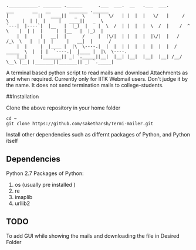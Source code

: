 
```
.___________. _______ .______      .___  ___.  __   .___  ___.      ___       __   __       _______ .______      
|           ||   ____||   _  \     |   \/   | |  |  |   \/   |     /   \     |  | |  |     |   ____||   _  \     
`---|  |----`|  |__   |  |_)  |    |  \  /  | |  |  |  \  /  |    /  ^  \    |  | |  |     |  |__   |  |_)  |    
    |  |     |   __|  |      /     |  |\/|  | |  |  |  |\/|  |   /  /_\  \   |  | |  |     |   __|  |      /     
    |  |     |  |____ |  |\  \----.|  |  |  | |  |  |  |  |  |  /  _____  \  |  | |  `----.|  |____ |  |\  \----.
    |__|     |_______|| _| `._____||__|  |__| |__|  |__|  |__| /__/     \__\ |__| |_______||_______|| _| `._____|

```

A terminal based python script to read mails and download Attachments as and when required. Currently only for IITK Webmail users. Don't judge it by the name. It does not send termination mails to college-students.

##Installation

Clone the above repository in your home folder
```
cd ~
git clone https://github.com/saketharsh/Termi-mailer.git

```
Install other dependencies such as differnt packages of Python, and Python itself

## Dependencies
Python 2.7
Packages of Python:
1. os (usually pre installed )
2. re
3. imaplib
4. urllib2

## TODO

To add GUI while showing the mails and downloading the file in Desired Folder
